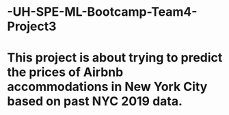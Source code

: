 # -UH-SPE-ML-Bootcamp-Team4-Project3
# This project is about trying to predict the prices of Airbnb accommodations in New York City based on past NYC 2019 data. 
